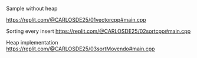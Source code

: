 Sample without heap

https://replit.com/@CARLOSDE25/01vectorcpp#main.cpp

Sorting every insert
https://replit.com/@CARLOSDE25/02sortcpp#main.cpp

Heap implementation
https://replit.com/@CARLOSDE25/03sortMovendo#main.cpp